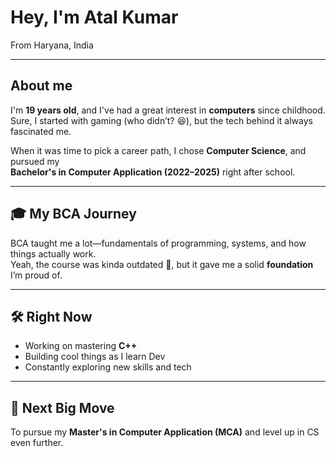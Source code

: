 # Hey, I'm **Atal Kumar**   
From Haryana, India

---

## About me

I'm **19 years old**, and I've had a great interest in **computers** since childhood.  
Sure, I started with gaming (who didn’t? 😆), but the tech behind it always fascinated me.

When it was time to pick a career path, I chose **Computer Science**, and pursued my  
**Bachelor's in Computer Application (2022–2025)** right after school.

---

## 🎓 My BCA Journey

BCA taught me a lot—fundamentals of programming, systems, and how things actually work.  
Yeah, the course was kinda outdated 👀, but it gave me a solid **foundation** I’m proud of.

---

## 🛠️ Right Now

- Working on mastering **C++**
- Building cool things as I learn Dev
- Constantly exploring new skills and tech

---

## 🎯 Next Big Move

To pursue my **Master's in Computer Application (MCA)** and level up in CS even further.
